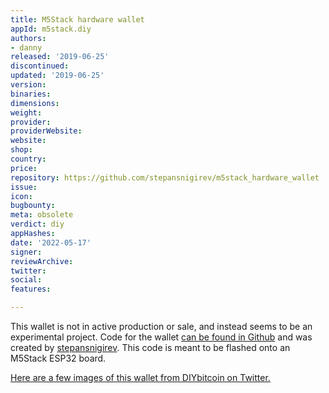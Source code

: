 ```yaml
---
title: M5Stack hardware wallet
appId: m5stack.diy
authors:
- danny
released: '2019-06-25'
discontinued: 
updated: '2019-06-25'
version: 
binaries: 
dimensions: 
weight: 
provider: 
providerWebsite: 
website: 
shop: 
country: 
price: 
repository: https://github.com/stepansnigirev/m5stack_hardware_wallet
issue: 
icon: 
bugbounty: 
meta: obsolete
verdict: diy
appHashes: 
date: '2022-05-17'
signer: 
reviewArchive: 
twitter: 
social: 
features: 

---
```


This wallet is not in active production or sale, and instead seems to be an experimental project. Code for the wallet [can be found in Github](https://github.com/stepansnigirev/m5stack_hardware_wallet) and was created by [stepansnigirev](https://github.com/stepansnigirev). This code is meant to be flashed onto an M5Stack ESP32 board.

[Here are a few images of this wallet from DIYbitcoin on Twitter.](https://twitter.com/DIYbitcoin/status/1362760858011631618)
